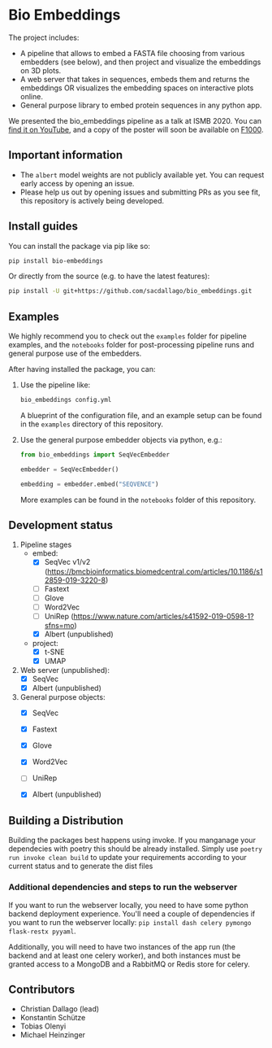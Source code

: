 # Bio Embeddings
The project includes:

- A pipeline that allows to embed a FASTA file choosing from various embedders (see below), and then project and visualize the embeddings on 3D plots.
- A web server that takes in sequences, embeds them and returns the embeddings OR visualizes the embedding spaces on interactive plots online.
- General purpose library to embed protein sequences in any python app.

We presented the bio_embeddings pipeline as a talk at ISMB 2020. You can [find it on YouTube](https://www.youtube.com/watch?v=NucUA0QiOe0&feature=youtu.be), and a copy of the poster will soon be available on [F1000](https://f1000research.com/).

## Important information

- The `albert` model weights are not publicly available yet. You can request early access by opening an issue.
- Please help us out by opening issues and submitting PRs as you see fit, this repository is actively being developed.

## Install guides

You can install the package via pip like so:

```bash
pip install bio-embeddings
```

Or directly from the source (e.g. to have the latest features):

```bash
pip install -U git+https://github.com/sacdallago/bio_embeddings.git
```

## Examples

We highly recommend you to check out the `examples` folder for pipeline examples, and the `notebooks` folder for post-processing pipeline runs and general purpose use of the embedders.

After having installed the package, you can:

1. Use the pipeline like:

    ```bash
    bio_embeddings config.yml
    ```

    A blueprint of the configuration file, and an example setup can be found in the `examples` directory of this repository.

1. Use the general purpose embedder objects via python, e.g.:

    ```python
    from bio_embeddings import SeqVecEmbedder

    embedder = SeqVecEmbedder()

    embedding = embedder.embed("SEQVENCE")
    ```

    More examples can be found in the `notebooks` folder of this repository.

## Development status

1. Pipeline stages
    - embed:
        - [x] SeqVec v1/v2 (https://bmcbioinformatics.biomedcentral.com/articles/10.1186/s12859-019-3220-8)
        - [ ] Fastext
        - [ ] Glove
        - [ ] Word2Vec
        - [ ] UniRep (https://www.nature.com/articles/s41592-019-0598-1?sfns=mo)
        - [x] Albert (unpublished)
    - project:
        - [x] t-SNE
        - [x] UMAP
    
1. Web server (unpublished):
    - [x] SeqVec
    - [x] Albert (unpublished)

1. General purpose objects:
    - [x] SeqVec
    - [x] Fastext
    - [x] Glove
    - [x] Word2Vec
    - [ ] UniRep
    - [x] Albert (unpublished)


## Building a Distribution
Building the packages best happens using invoke.
If you manganage your dependecies with poetry this should be already installed.
Simply use `poetry run invoke clean build` to update your requirements according to your current status
and to generate the dist files

### Additional dependencies and steps to run the webserver

If you want to run the webserver locally, you need to have some python backend deployment experience.
You'll need a couple of dependencies if you want to run the webserver locally: `pip install dash celery pymongo flask-restx pyyaml`.

Additionally, you will need to have two instances of the app run (the backend and at least one celery worker), and both instances must be granted access to a MongoDB and a RabbitMQ or Redis store for celery.

## Contributors

- Christian Dallago (lead)
- Konstantin Schütze
- Tobias Olenyi
- Michael Heinzinger
